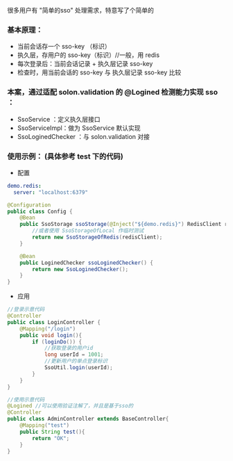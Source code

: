 很多用户有 "简单的sso" 处理需求，特意写了个简单的

### 基本原理：

* 当前会话存一个 sso-key （标识）
* 执久层，存用户的 sso-key（标识）//一般，用 redis
* 每次登录后：当前会话记录 + 执久层记录 sso-key
* 检查时，用当前会话的 sso-key 与 执久层记录 sso-key 比较


### 本案，通过适配 solon.validation 的 @Logined 检测能力实现 sso ：

* SsoService ：定义执久层接口
* SsoServiceImpl：做为 SsoService 默认实现
* SsoLoginedChecker ：与 solon.validation 对接

### 使用示例： (具体参考 test 下的代码)

* 配置

```yaml
demo.redis:
  server: "localhost:6379"
```

```java
@Configuration
public class Config {
    @Bean
    public SsoStorage ssoStorage(@Inject("${demo.redis}") RedisClient redisClient) {
        //或者使用 SsoStorageOfLocal 作临时测试
        return new SsoStorageOfRedis(redisClient);
    }

    @Bean
    public LoginedChecker ssoLoginedChecker() {
        return new SsoLoginedChecker();
    }
}
```

* 应用 

```java
//登录示意代码
@Controller
public class LoginController {
    @Mapping("/login")
    public void login(){
        if (loginDo()) {
            //获取登录的用户id
            long userId = 1001;
            //更新用户的单点登录标识
            SsoUtil.login(userId);
        }
    }
}

//使用示意代码
@Logined //可以使用验证注解了，并且是基于sso的
@Controller
public class AdminController extends BaseController{
    @Mapping("test")
    public String test(){
        return "OK";
    }
}
```